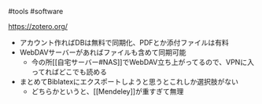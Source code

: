 #tools #software 

https://zotero.org/

- アカウント作ればDBは無料で同期化、PDFとか添付ファイルは有料
- WebDAVサーバーがあればファイルも含めて同期可能
	- 今の所[[自宅サーバー#NAS]]でWebDAV立ち上がってるので、VPNに入ってればどこでも読める
- まとめてBiblatexにエクスポートしようと思うとこれしか選択肢がない
	- どちらかというと、[[Mendeley]]が重すぎて無理